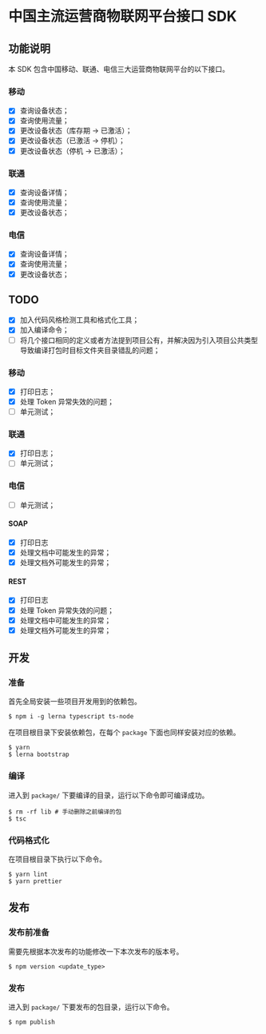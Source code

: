 # 中国主流运营商物联网平台接口 SDK

## 功能说明

本 SDK 包含中国移动、联通、电信三大运营商物联网平台的以下接口。

### 移动

- [x] 查询设备状态；
- [x] 查询使用流量；
- [x] 更改设备状态（库存期 -> 已激活）；
- [x] 更改设备状态（已激活 -> 停机）；
- [x] 更改设备状态（停机 -> 已激活）；

### 联通

- [x] 查询设备详情；
- [x] 查询使用流量；
- [x] 更改设备状态；

### 电信

- [x] 查询设备详情；
- [x] 查询使用流量；
- [x] 更改设备状态；

## TODO

- [x] 加入代码风格检测工具和格式化工具；
- [x] 加入编译命令；
- [ ] 将几个接口相同的定义或者方法提到项目公有，并解决因为引入项目公共类型导致编译打包时目标文件夹目录错乱的问题；

### 移动

- [x] 打印日志；
- [x] 处理 Token 异常失效的问题；
- [ ] 单元测试；

### 联通

- [x] 打印日志；
- [ ] 单元测试；

### 电信

- [ ] 单元测试；
 
#### SOAP

- [x] 打印日志
- [x] 处理文档中可能发生的异常；
- [x] 处理文档外可能发生的异常；

#### REST

- [x] 打印日志
- [x] 处理 Token 异常失效的问题；
- [x] 处理文档中可能发生的异常；
- [x] 处理文档外可能发生的异常；

## 开发

### 准备

首先全局安装一些项目开发用到的依赖包。

```shell script
$ npm i -g lerna typescript ts-node
```

在项目根目录下安装依赖包，在每个 `package` 下面也同样安装对应的依赖。

```shell script
$ yarn
$ lerna bootstrap
```

### 编译

进入到 `package/` 下要编译的目录，运行以下命令即可编译成功。

```shell script
$ rm -rf lib # 手动删除之前编译的包
$ tsc
```

### 代码格式化

在项目根目录下执行以下命令。

```shell script
$ yarn lint
$ yarn prettier
```

## 发布

### 发布前准备

需要先根据本次发布的功能修改一下本次发布的版本号。

```shell script
$ npm version <update_type>
```

### 发布

进入到 `package/` 下要发布的包目录，运行以下命令。

```shell script
$ npm publish
```
